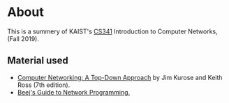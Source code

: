 # About
This is a summery of KAIST's [CS341](https://nmsl.kaist.ac.kr/courses/cs341/) Introduction to Computer Networks, (Fall 2019).
## Material used
* [Computer Networking: A Top-Down Approach](https://amzn.to/2njIGeQ) by Jim Kurose and Keith Ross (7th edition).
* [Beej's Guide to Network Programming.](https://beej.us/guide/bgnet/)